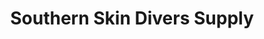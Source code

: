 ---
title: "Southern Skin Divers Supply"
url: /birmingham/southern-skin-divers-supply/
shop: Tauchen
---